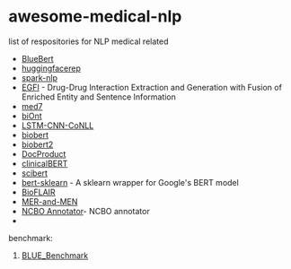 # awesome-medical-nlp
list of respositories for NLP medical related 

- [BlueBert](https://github.com/ncbi-nlp/bluebert) 
- [huggingfacerep](https://huggingface.co/ttumyche/bluebert/tree/main)
- [spark-nlp](https://github.com/JohnSnowLabs/spark-nlp) 
- [EGFI](https://github.com/Layne-Huang/EGFI) - Drug-Drug Interaction Extraction and Generation with Fusion of Enriched Entity and Sentence Information
- [med7](https://github.com/kormilitzin/med7)
- [biOnt](https://github.com/lasigeBioTM/BiONT)
- [LSTM-CNN-CoNLL](https://github.com/mxhofer/Named-Entity-Recognition-BidirectionalLSTM-CNN-CoNLL)
- [biobert](https://github.com/naver/biobert-pretrained)
- [biobert2](https://github.com/dmis-lab/biobert)
- [DocProduct](https://github.com/ash3n/DocProduct)
- [clinicalBERT](https://github.com/EmilyAlsentzer/clinicalBERT)
- [scibert](https://github.com/allenai/scibert)
- [bert-sklearn](https://github.com/charles9n/bert-sklearn) - A sklearn wrapper for Google's BERT model
- [BioFLAIR](https://github.com/shreyashub/BioFLAIR)
- [MER-and-MEN](https://github.com/SendongZhao/Multi-Task-Learning-for-MER-and-MEN)
- [NCBO Annotator](https://bioportal.bioontology.org/annotator)-  NCBO annotator
- 
benchmark:  
1. [BLUE_Benchmark](https://github.com/ncbi-nlp/BLUE_Benchmark)

